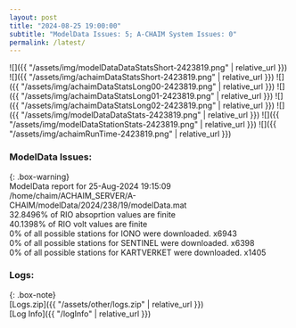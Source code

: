 ```yaml
---
layout: post
title: "2024-08-25 19:00:00"
subtitle: "ModelData Issues: 5; A-CHAIM System Issues: 0"
permalink: /latest/
---
```


![]({{ "/assets/img/modelDataDataStatsShort-2423819.png" | relative_url }})
![]({{ "/assets/img/achaimDataStatsShort-2423819.png" | relative_url }})
![]({{ "/assets/img/achaimDataStatsLong00-2423819.png" | relative_url }})
![]({{ "/assets/img/achaimDataStatsLong01-2423819.png" | relative_url }})
![]({{ "/assets/img/achaimDataStatsLong02-2423819.png" | relative_url }})
![]({{ "/assets/img/modelDataDataStats-2423819.png" | relative_url }})
![]({{ "/assets/img/modelDataStationStats-2423819.png" | relative_url }})
![]({{ "/assets/img/achaimRunTime-2423819.png" | relative_url }})


### ModelData Issues:  
  
{: .box-warning}  
 ModelData report for 25-Aug-2024 19:15:09   
 /home/chaim/ACHAIM_SERVER/A-CHAIM/modelData/2024/238/19/modelData.mat   
 32.8496% of RIO absoprtion values are finite   
 40.1398% of RIO volt values are finite   
 0% of all possible stations for IONO were downloaded. x6943   
 0% of all possible stations for SENTINEL were downloaded. x6398   
 0% of all possible stations for KARTVERKET were downloaded. x1405   
  


### Logs:  
  
{: .box-note}  
[Logs.zip]({{ "/assets/other/logs.zip" | relative_url }})  
[Log Info]({{ "/logInfo" | relative_url }})  
